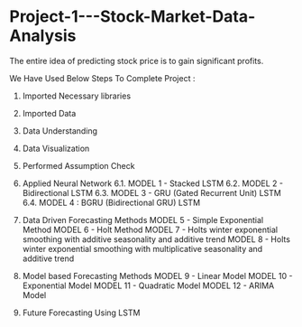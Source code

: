 # Project-1---Stock-Market-Data-Analysis
The entire idea of predicting stock price is to gain significant profits.

We Have Used Below Steps To Complete Project :

1. Imported Necessary libraries
2. Imported Data
3. Data Understanding
4. Data Visualization
5. Performed Assumption Check

6. Applied Neural Network
  6.1. MODEL 1 - Stacked LSTM
  6.2. MODEL 2 - Bidirectional LSTM
  6.3. MODEL 3 - GRU (Gated Recurrent Unit) LSTM
  6.4. MODEL 4 : BGRU (Bidirectional GRU) LSTM

7. Data Driven Forecasting Methods
  MODEL 5 - Simple Exponential Method
  MODEL 6 - Holt Method
  MODEL 7 - Holts winter exponential smoothing with additive seasonality and additive trend
  MODEL 8 - Holts winter exponential smoothing with multiplicative seasonality and additive trend

8. Model based Forecasting Methods
  MODEL 9 - Linear Model
  MODEL 10 - Exponential Model
  MODEL 11 - Quadratic Model
  MODEL 12 - ARIMA Model

9. Future Forecasting Using LSTM
